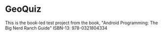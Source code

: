 GeoQuiz
=======
This is the book-led test project from the book, "Android Programming: The Big Nerd Ranch Guide"
ISBN-13: 978-0321804334
